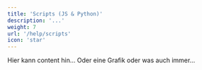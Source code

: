 ```yaml
---
title: 'Scripts (JS & Python)'
description: '...'
weight: 7
url: '/help/scripts'
icon: 'star'
---
```


Hier kann content hin... Oder eine Grafik oder was auch immer...
